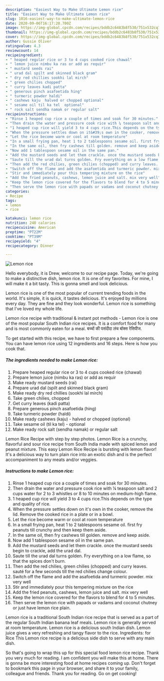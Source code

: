 ```yaml
---
description: "Easiest Way to Make Ultimate Lemon rice"
title: "Easiest Way to Make Ultimate Lemon rice"
slug: 1016-easiest-way-to-make-ultimate-lemon-rice
date: 2020-09-06T16:17:20.700Z
image: https://img-global.cpcdn.com/recipes/bddb2c6483b8f530/751x532cq70/lemon-rice-recipe-main-photo.jpg
thumbnail: https://img-global.cpcdn.com/recipes/bddb2c6483b8f530/751x532cq70/lemon-rice-recipe-main-photo.jpg
cover: https://img-global.cpcdn.com/recipes/bddb2c6483b8f530/751x532cq70/lemon-rice-recipe-main-photo.jpg
author: Gussie Oliver
ratingvalue: 4.3
reviewcount: 14
recipeingredient:
- " heaped regular rice or 3 to 4 cups cooked rice chawal"
- " lemon juice nimbu ka ras or add as requir"
- " mustard seeds rai"
- " urad dal spilt and skinned black gram"
- " dry red chillies sookhi lal mirch"
- " green chilies chopped"
- " curry leaves kadi patta"
- " generous pinch asafoetida hing"
- " turmeric powder haldi"
- " cashews kaju  halved or chopped optional"
- " sesame oil til ka tel  optional"
- " rock salt sendha namak or regular salt"
recipeinstructions:
- "Rinse 1 heaped cup rice a couple of times and soak for 30 minutes."
- "Then drain the water and pressure cook rice with ¼ teaspoon salt and 2 cups water for 2 to 3 whistles or 8 to 10 minutes on medium-high flame."
- "1 heaped cup rice will yield 3 to 4 cups rice.This depends on the type and quality of rice."
- "When the pressure settles down on it&#39;s own in the cooker, remove the lid. Remove the cooked rice in a plate or in a bowl."
- "Let the rice become warm or cool at room temperature"
- "In a small frying pan, heat 1 to 2 tablespoons sesame oil. first fry peanuts till crunchy and then keep them aside."
- "In the same oil, then fry cashews till golden. remove and keep aside."
- "Now add 1 tablespoon sesame oil in the same pan."
- "Add the mustard seeds and let them crackle. once the mustard seeds begin to crackle, add the urad dal."
- "Saute till the urad dal turns golden. Fry everything on a low flame, so that the spices don&#39;t burn."
- "Then add the red chilies, green chilies (chopped) and curry leaves. sauté for a few seconds till the red chilies change colour."
- "Switch off the flame and add the asafoetida and turmeric powder. mix very well"
- "Stir and immediately pour this tempering mixture on the rice"
- "Add the fried peanuts, cashews, lemon juice and salt. mix very well"
- "Keep the lemon rice covered for the flavors to blend for 4 to 5 minutes."
- "Then serve the lemon rice with papads or vadams and coconut chutney or just have lemon rice plain."
categories:
- Recipe
tags:
- lemon
- rice

katakunci: lemon rice 
nutrition: 248 calories
recipecuisine: American
preptime: "PT22M"
cooktime: "PT39M"
recipeyield: "4"
recipecategory: Dinner

---
```



![Lemon rice](https://img-global.cpcdn.com/recipes/bddb2c6483b8f530/751x532cq70/lemon-rice-recipe-main-photo.jpg)

Hello everybody, it is Drew, welcome to our recipe page. Today, we're going to make a distinctive dish, lemon rice. It is one of my favorites. For mine, I will make it a bit tasty. This is gonna smell and look delicious.

Lemon rice is one of the most popular of current trending foods in the world. It's simple, it is quick, it tastes delicious. It's enjoyed by millions every day. They are fine and they look wonderful. Lemon rice is something that I've loved my whole life.

Lemon rice recipe with traditional &amp; instant pot methods - Lemon rice is one of the most popular South Indian rice recipes. It is a comfort food for many and is most commonly eaten for a meal. बच्चों की पसंदीदा लंच बॉक्स रेसिपीज.


To get started with this recipe, we have to first prepare a few components. You can have lemon rice using 12 ingredients and 16 steps. Here is how you cook that.

<!--inarticleads1-->

##### The ingredients needed to make Lemon rice:

1. Prepare  heaped regular rice or 3 to 4 cups cooked rice (chawal)
1. Prepare  lemon juice (nimbu ka ras) or add as requir
1. Make ready  mustard seeds (rai)
1. Prepare  urad dal (spilt and skinned black gram)
1. Make ready  dry red chillies (sookhi lal mirch)
1. Take  green chilies, chopped
1. Get  curry leaves (kadi patta)
1. Prepare  generous pinch asafoetida (hing)
1. Take  turmeric powder (haldi)
1. Make ready  cashews (kaju) - halved or chopped (optional)
1. Take  sesame oil (til ka tel) - optional
1. Make ready  rock salt (sendha namak) or regular salt


Lemon Rice Recipe with step by step photos. Lemon Rice is a crunchy, flavorful and sour rice recipe from South India made with spiced lemon and peanut mixture. This easy Lemon Rice Recipe is bursting with lemon flavor! It&#39;s a delicious way to turn plain rice into an exotic dish and is the perfect accompaniment to any meats and/or veggies. 

<!--inarticleads2-->

##### Instructions to make Lemon rice:

1. Rinse 1 heaped cup rice a couple of times and soak for 30 minutes.
1. Then drain the water and pressure cook rice with ¼ teaspoon salt and 2 cups water for 2 to 3 whistles or 8 to 10 minutes on medium-high flame.
1. 1 heaped cup rice will yield 3 to 4 cups rice.This depends on the type and quality of rice.
1. When the pressure settles down on it&#39;s own in the cooker, remove the lid. Remove the cooked rice in a plate or in a bowl.
1. Let the rice become warm or cool at room temperature
1. In a small frying pan, heat 1 to 2 tablespoons sesame oil. first fry peanuts till crunchy and then keep them aside.
1. In the same oil, then fry cashews till golden. remove and keep aside.
1. Now add 1 tablespoon sesame oil in the same pan.
1. Add the mustard seeds and let them crackle. once the mustard seeds begin to crackle, add the urad dal.
1. Saute till the urad dal turns golden. Fry everything on a low flame, so that the spices don&#39;t burn.
1. Then add the red chilies, green chilies (chopped) and curry leaves. sauté for a few seconds till the red chilies change colour.
1. Switch off the flame and add the asafoetida and turmeric powder. mix very well
1. Stir and immediately pour this tempering mixture on the rice
1. Add the fried peanuts, cashews, lemon juice and salt. mix very well
1. Keep the lemon rice covered for the flavors to blend for 4 to 5 minutes.
1. Then serve the lemon rice with papads or vadams and coconut chutney or just have lemon rice plain.


Lemon rice is a traditional South Indian rice recipe that is served as a part of the regular South Indian banana leaf meals. Lemon rice is generally served at room temperature. Lemon rice is a delicious south Indian dish. Lemon juice gives a very refreshing and tangy flavor to the rice. Ingredients: for Rice This Lemon rice recipe is a delicious side dish to serve with any main dish. 

So that's going to wrap this up for this special food lemon rice recipe. Thank you very much for reading. I am confident you will make this at home. There is gonna be more interesting food at home recipes coming up. Don't forget to bookmark this page in your browser, and share it to your family, colleague and friends. Thank you for reading. Go on get cooking!
